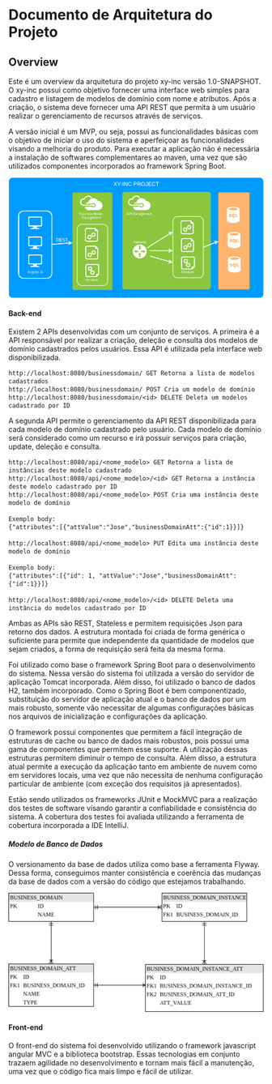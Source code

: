 # Documento de Arquitetura do Projeto

 ## Overview
 
Este é um overview da arquitetura do projeto xy-inc versão 1.0-SNAPSHOT. O xy-inc 
possui como objetivo fornecer uma interface web simples para cadastro e listagem de 
modelos de domínio com nome e atributos. Após a criação, o sistema deve fornecer uma
API REST que permita à um usuário realizar o gerenciamento de recursos através de 
serviços.

A versão inicial é um MVP, ou seja, possui as funcionalidades básicas com o objetivo
de iniciar o uso do sistema e aperfeiçoar as funcionalidades visando a melhoria do
 produto. Para executar a aplicação não é necessária a instalação de softwares complementares
 ao maven, uma vez que são utilizados componentes incorporados ao framework Spring Boot.
 
 ![Arquitetura Sistema](architecture.png)

 #### Back-end

Existem 2 APIs desenvolvidas com um conjunto de serviços. A primeira é a API responsável por
realizar a criação, deleção e consulta dos modelos de domínio cadastrados pelos usuários. Essa API
é utilizada pela interface web disponibilizada.

```
http://localhost:8080/businessdomain/ GET Retorna a lista de modelos cadastrados
http://localhost:8080/businessdomain/ POST Cria um modelo de domínio
http://localhost:8080/businessdomain/<id> DELETE Deleta um modelos cadastrado por ID
```

A segunda API permite o gerenciamento da API REST disponibilizada para cada modelo de domínio
cadastrado pelo usuário. Cada modelo de domínio será considerado como um recurso e irá possuir 
serviços para criação, update, deleção e consulta.

```
http://localhost:8080/api/<nome_modelo> GET Retorna a lista de instâncias deste modelo cadastrado
http://localhost:8080/api/<nome_modelo>/<id> GET Retorna a instância deste modelo cadastrado por ID
http://localhost:8080/api/<nome_modelo> POST Cria uma instância deste modelo de domínio

Exemplo body:
{"attributes":[{"attValue":"Jose","businessDomainAtt":{"id":1}}]}

http://localhost:8080/api/<nome_modelo> PUT Edita uma instância deste modelo de domínio

Exemplo body:
{"attributes":[{"id": 1, "attValue":"Jose","businessDomainAtt":{"id":1}}]}

http://localhost:8080/api/<nome_modelo>/<id> DELETE Deleta uma instância do modelos cadastrado por ID
```

Ambas as APIs são REST, Stateless e permitem requisições Json para retorno dos dados. A estrutura montada
foi criada de forma genérica o suficiente para permite que independente da quantidade de modelos 
que sejam criados, a forma de requisição será feita da mesma forma. 

Foi utilizado como base o framework Spring Boot para o desenvolvimento do sistema.
Nessa versão do sistema foi utilizada a versão do servidor de aplicação Tomcat incorporada. 
Além disso, foi utilizado o banco de dados H2, também incorporado. Como o Spring Boot é bem
 componentizado,  substituição do servidor de aplicação atual e o banco de dados por um mais 
 robusto, somente vão necessitar de algumas configurações básicas nos arquivos de inicialização e
 configurações da aplicação.
 
 O framework possui componentes que permitem a fácil integração de estruturas de cache ou banco de dados
 mais robustos, pois possui uma gama de componentes que permitem esse suporte. A utilização dessas estruturas
  permitem diminuir o tempo de consulta. Além disso, a estrutura atual permite a execução da aplicação
  tanto em ambiente de nuvem como em servidores locais, uma vez que não necessita de nenhuma configuração
  particular de ambiente (com exceção dos requisitos já apresentados).
 
 Estão sendo utilizados os frameworks JUnit e MockMVC para a realização dos testes de software visando 
 garantir a confiabilidade e consistência do sistema. A cobertura dos testes foi avaliada utilizando
  a ferramenta de cobertura incorporada a IDE IntelliJ.
 
 ##### Modelo de Banco de Dados
 
 O versionamento da base de dados utiliza como base a ferramenta Flyway. Dessa forma, conseguimos manter
 consistência e coerência das mudanças da base de dados com a versão do código que estejamos trabalhando.
 
  ![Arquitetura Sistema](databaseModel.png)
 
 #### Front-end
 
O front-end do sistema foi desenvolvido utilizando o framework javascript angular MVC e
a biblioteca bootstrap. Essas tecnologias em conjunto trazaem agilidade no desenvolvimento
e tornam mais fácil a manutenção, uma vez que o código fica mais limpo e fácil de
utilizar.

 